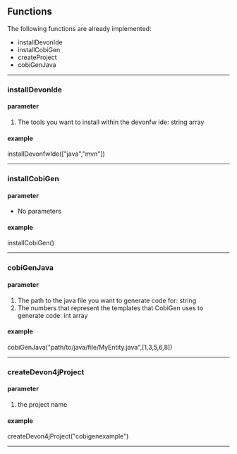 ## Functions 
The following functions are already implemented:
* installDevonIde
* installCobiGen
* createProject
* cobiGenJava

***

### installDevonIde
#### parameter
1. The tools you want to install within the devonfw ide: string array
#### example
installDevonfwIde(["java","mvn"])

***

### installCobiGen
#### parameter
* No parameters
#### example
installCobiGen()

***

### cobiGenJava
#### parameter
1. The path to the java file you want to generate code for: string
2. The numbers that represent the templates that CobiGen uses to generate code: int array
#### example
cobiGenJava("path/to/java/file/MyEntity.java",[1,3,5,6,8])


***

### createDevon4jProject
#### parameter 
1. the project name

#### example 
createDevon4jProject("cobigenexample")

***
